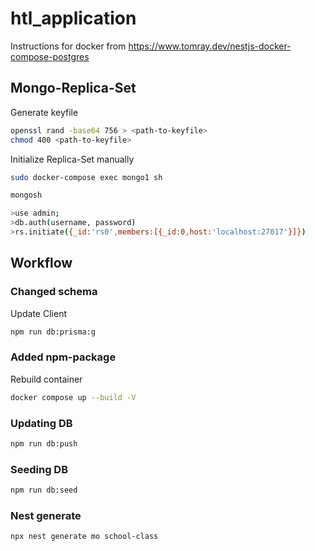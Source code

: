# htl_application

Instructions for docker from https://www.tomray.dev/nestjs-docker-compose-postgres

## Mongo-Replica-Set
Generate keyfile
```sh
openssl rand -base64 756 > <path-to-keyfile>
chmod 400 <path-to-keyfile>
```
Initialize Replica-Set manually

```sh
sudo docker-compose exec mongo1 sh

mongosh

>use admin;
>db.auth(username, password)
>rs.initiate({_id:'rs0',members:[{_id:0,host:'localhost:27017'}]})

```



## Workflow

### Changed schema
Update Client
```sh
npm run db:prisma:g
```

### Added npm-package
Rebuild container
```sh
docker compose up --build -V
```
### Updating DB
```sh
npm run db:push
```

### Seeding DB
```sh
npm run db:seed
```

### Nest generate
```sh
npx nest generate mo school-class
```

